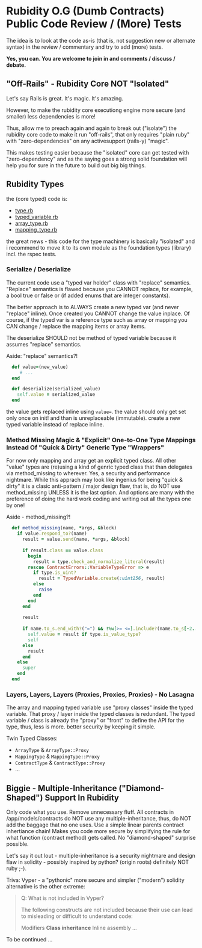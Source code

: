 # Rubidity O.G (Dumb Contracts) Public Code Review / (More) Tests


The idea is to look at the code as-is (that is, not suggestion new or alternate syntax) in the review / commentary 
and try to add (more) tests.

**Yes, you can.  You are welcome to join in and comments / discuss / debate.**




## "Off-Rails"  - Rubidity Core NOT "Isolated"

Let's say Rails is great. It's magic. It's amazing.

However, to make the rubidity core executiong engine
more secure (and smaller) less dependencies is more!

Thus, allow me to preach again and again
to break out ("isolate") the rubidity core code 
to make it run "off-rails", that only requires "plain ruby"
with "zero-dependencies" on any activesupport (rails-y) "magic".

This makes testing easier because the "isolated" core
can get tested with "zero-dependency" and as the saying goes
a strong solid foundation will help you for sure in the future to 
build out big big things.





## Rubidity Types

the (core typed) code is:
- [type.rb](type.rb)
- [typed_variable.rb](typed_variable.rb)
- [array_type.rb](array_type.rb)
- [mapping_type.rb](mapping_type.rb)


the great news - this code for the type machinery is basically "isolated"
and i recommend to move it to its own module as the foundation types (library) incl. the rspec tests.



### Serialize / Deserialize

The current code use a "typed var holder" class with "replace" semantics.
"Replace" semantics is flawed because you CANNOT replace, for example,
a bool true or false or (if added enums that are integer constants).

The better approach is to ALWAYS create a new typed var (and never "replace" inline). Once created you CANNOT change the value inplace.
Of course, if the typed var is a reference type such as array or mapping
you CAN change / replace the mapping items or array items.

The deserialize SHOULD not be method of typed variable 
because it assumes "replace" semantics. 



Aside:  "replace" semantics?!

```ruby
  def value=(new_value)
     # ...
  end

  def deserialize(serialized_value)
    self.value = serialized_value
  end  
```

the value gets replaced inline using `value=`. the value should only
get set only once on init!  and than is unreplaceable (immutable). create a new typed variable instead of replace inline.




### Method Missing Magic & "Explicit" One-to-One Type Mappings Instead Of "Quick & Dirty" Generic Type "Wrappers" 

For now only mapping and array get an explicit typed class.
All other "value" types are (re)using a kind of genric typed class
that than delegates via method_missing to wherever.
Yes, a security and performance nightmare.
While this apprach may look like ingenius for being "quick & dirty"
it is a clasic anti-pattern / major design flaw, that is,
do NOT use method_missing UNLESS it is the last option.
And options are many with the preference of doing the hard work
coding and writing out all the types one by one!


Aside - method_missing?!

``` ruby
  def method_missing(name, *args, &block)
    if value.respond_to?(name)
      result = value.send(name, *args, &block)
      
      if result.class == value.class
        begin
          result = type.check_and_normalize_literal(result)
        rescue ContractErrors::VariableTypeError => e
          if type.is_uint?
            result = TypedVariable.create(:uint256, result)
          else
            raise
          end
        end
      end
      
      result
      
      if name.to_s.end_with?("=") && !%w[>= <=].include?(name.to_s[-2..])
        self.value = result if type.is_value_type?
        self
      else
        result
      end
    else
      super
    end
  end
```



### Layers, Layers, Layers (Proxies, Proxies, Proxies) - No Lasagna

The array and mapping typed variable use "proxy classes" inside
the typed variable. That proxy / layer inside the typed classes 
is redundant.  The typed variable / class is already the "proxy" or "front" to define the API for the type, thus, less is more.  better security
by keeping it simple.



Twin Typed Classes:
- `ArrayType` & `ArrayType::Proxy`
- `MappingType` & `MappingType::Proxy`
- `ContractType` & `ContractType::Proxy`
- ...




## Biggie - Multiple-Inheritance ("Diamond-Shaped") Support In Rubidity

Only code what you use. Remove unnecessary fluff.
All contracts in /app/models/contracts do NOT use any multiple-inheritance,
thus, do NOT add the baggage that no one uses.
Use a simple linear parents contract inhertiance chain!
Makes you code more secure by simplifying the rule for what function (contract method) gets called.  No "diamond-shaped" surprise possible.

Let's say it out lout - multiple-inheritance is a security nightmare and
design flaw in solidity - possibly inspired by python? (origin roots) definitely NOT ruby ;-).

Triva: Vyper - a "pythonic" more secure and simpler ("modern") solidity alternative is the other extreme:

> Q: What is not included in Vyper?
>
> The following constructs are not included because their use can lead to misleading or difficult to understand code:
>
> Modifiers
> **Class inheritance**
> Inline assembly
> ...





To be continued ...


